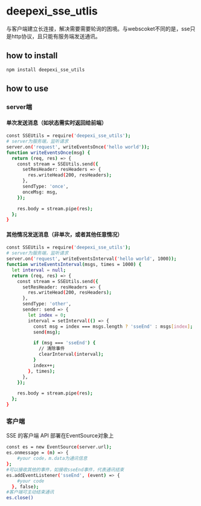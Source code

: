 # deepexi_sse_utlis
与客户端建立长连接，解决需要需要轮询的困境。与webscoket不同的是，sse只是http协议，且只能有服务端发送通讯。

## how to install

```sh
npm install deepexi_sse_utils
```

## how to use

### server端
#### 单次发送消息（如状态需实时返回给前端）
```sh
const SSEUtils = require('deepexi_sse_utils');
# server为服务端，监听请求
server.on('request', writeEventsOnce('hello world'));
function writeEventsOnce(msg) {
  return (req, res) => {
    const stream = SSEUtils.send({
      setResHeader: resHeaders => {
        res.writeHead(200, resHeaders);
      },
      sendType: 'once',
      onceMsg: msg,
    });

    res.body = stream.pipe(res);
  };
}
```
#### 其他情况发送消息（非单次，或者其他任意情况）
```sh
const SSEUtils = require('deepexi_sse_utils');
# server为服务端，监听请求
server.on('request', writeEventsInterval('hello world', 1000));
function writeEventsInterval(msgs, times = 1000) {
  let interval = null;
  return (req, res) => {
    const stream = SSEUtils.send({
      setResHeader: resHeaders => {
        res.writeHead(200, resHeaders);
      },
      sendType: 'other',
      sender: send => {
        let index = 0;
        interval = setInterval(() => {
          const msg = index === msgs.length ? 'sseEnd' : msgs[index];
          send(msg);

          if (msg === 'sseEnd') {
            // 清除事件
            clearInterval(interval);
          }
          index++;
        }, times);
      },
    });

    res.body = stream.pipe(res);
  };
}
```

### 客户端
SSE 的客户端 API 部署在EventSource对象上
```sh 
const es = new EventSource(server.url);
es.onmessage = (m) => {
    #your code，m.data为通讯信息
};
#可以接收其他的事件，如接收sseEnd事件，代表通讯结束
es.addEventListener('sseEnd', (event) => {
    #your code 
  }, false);
#客户端可主动结束通讯
es.close()
```

